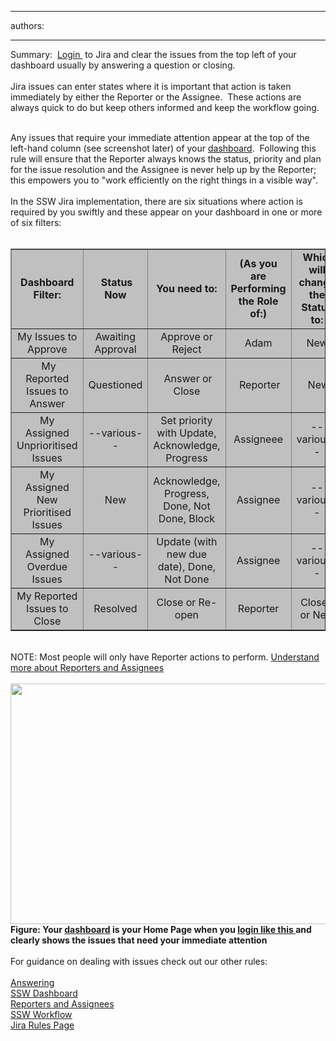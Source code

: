 

---
authors:

---




<span class='intro'> Summary&#58;&#160; <a target="_blank" class="ms-rteCustom-External" href="http&#58;//jira.ssw.com.au/secure/Dashboard.jspa" shape="rect">Login&#160;</a>&#160;to Jira and clear the issues from the top left of your dashboard usually by answering a question or closing.<br>
<br>
Jira issues can enter states where it is important that action is taken immediately by either the Reporter or the Assignee.&#160; These actions are always quick to do but keep others informed and keep the workflow going. 
 </span>


  <br>
Any issues that require your immediate attention appear at the top of the left-hand column (see screenshot later) of your <a target="_blank" class="ms-rteCustom-External" href="http&#58;//jira.ssw.com.au/secure/Dashboard.jspa" shape="rect">dashboard</a>.&#160; Following this rule will ensure that the Reporter always knows the status, priority&#160;and plan for the issue resolution and the Assignee is never help up by the Reporter; this empowers you to &quot;work efficiently on the right things in a visible way&quot;.<br>
<br>
In the SSW Jira implementation, there are six situations where action is required by you swiftly and these&#160;appear on your dashboard in one&#160;or more of&#160;six filters&#58;<br>
&#160;
<table cellspacing="0" cellpadding="0" border="1">
    <tbody>
        <tr>
            <td valign="middle" bgcolor="#c0c0c0" align="center"><strong>Dashboard Filter&#58;</strong></td>
            <td valign="middle" bgcolor="#c0c0c0" align="center"><strong>&#160;Status Now</strong></td>
            <td valign="middle" bgcolor="#c0c0c0" align="center"><strong>You need to&#58;</strong></td>
            <td valign="middle" bgcolor="#c0c0c0" align="center"><strong>(As you are Performing the Role of&#58;) </strong></td>
            <td valign="middle" bgcolor="#c0c0c0" align="center"><strong>&#160;Which will change the Status to&#58;</strong></td>
        </tr>
        <tr>
            <td valign="middle" bgcolor="#c0c0c0" align="center">My Issues to Approve</td>
            <td valign="middle" bgcolor="#c0c0c0" align="center">Awaiting Approval</td>
            <td valign="middle" bgcolor="#c0c0c0" align="center">Approve or Reject</td>
            <td valign="middle" bgcolor="#c0c0c0" align="center">Adam</td>
            <td valign="middle" bgcolor="#c0c0c0" align="center">New</td>
        </tr>
        <tr>
            <td valign="middle" bgcolor="#c0c0c0" align="center">&#160;My Reported Issues to Answer</td>
            <td valign="middle" bgcolor="#c0c0c0" align="center">Questioned</td>
            <td valign="middle" bgcolor="#c0c0c0" align="center">&#160;Answer or Close</td>
            <td valign="middle" bgcolor="#c0c0c0" align="center">&#160;Reporter</td>
            <td valign="middle" bgcolor="#c0c0c0" align="center">&#160;New</td>
        </tr>
        <tr>
            <td valign="middle" bgcolor="#c0c0c0" align="center">My Assigned Unprioritised Issues</td>
            <td valign="middle" bgcolor="#c0c0c0" align="center">--various--</td>
            <td valign="middle" bgcolor="#c0c0c0" align="center">Set priority with Update, Acknowledge, Progress</td>
            <td valign="middle" bgcolor="#c0c0c0" align="center">Assigneee</td>
            <td valign="middle" bgcolor="#c0c0c0" align="center">--various--</td>
        </tr>
        <tr>
            <td valign="middle" bgcolor="#c0c0c0" align="center">My Assigned New Prioritised Issues</td>
            <td valign="middle" bgcolor="#c0c0c0" align="center">New</td>
            <td valign="middle" bgcolor="#c0c0c0" align="center">Acknowledge, Progress, Done, Not Done, Block</td>
            <td valign="middle" bgcolor="#c0c0c0" align="center">Assignee</td>
            <td valign="middle" bgcolor="#c0c0c0" align="center">--various--</td>
        </tr>
        <tr>
            <td valign="middle" bgcolor="#c0c0c0" align="center">My Assigned Overdue Issues</td>
            <td valign="middle" bgcolor="#c0c0c0" align="center">--various--</td>
            <td valign="middle" bgcolor="#c0c0c0" align="center">Update (with new due date), Done, Not Done</td>
            <td valign="middle" bgcolor="#c0c0c0" align="center">Assignee</td>
            <td valign="middle" bgcolor="#c0c0c0" align="center">--various--</td>
        </tr>
        <tr>
            <td valign="middle" bgcolor="#c0c0c0" align="center">My Reported Issues to Close</td>
            <td valign="middle" bgcolor="#c0c0c0" align="center">Resolved</td>
            <td valign="middle" bgcolor="#c0c0c0" align="center">Close or Re-open</td>
            <td valign="middle" bgcolor="#c0c0c0" align="center">Reporter</td>
            <td valign="middle" bgcolor="#c0c0c0" align="center">Closed or New</td>
        </tr>
    </tbody>
</table>
<br>
NOTE&#58; Most people will only have Reporter actions to perform. <a href="/Management/RulesToBetterJira/Pages/ReportesAndAssignees.aspx" shape="rect">Understand more about Reporters and Assignees</a> <br>
<br>
<img width="727" height="405" src="/Management/RulesToBetterJira/PublishingImages/Urgent.png" alt="" style="width&#58;703px;height&#58;385px;" /> <strong>Figure&#58; Your <a target="_blank" class="ms-rteCustom-External" href="http&#58;//jira.ssw.com.au/secure/Dashboard.jspa" shape="rect">dashboard</a> is your Home Page when you </strong><strong><a href="/Management/RulesToBetterJira/Pages/HowdoIsignintoJira.aspx" shape="rect"><strong>login like this </strong></a></strong><strong>and clearly shows the issues that need your immediate attention <br>
</strong><br>
For guidance on dealing with issues check out&#160;our other rules&#58;<br>
<br>
<a href="/Management/RulesToBetterJira/Pages/HowdoIansweraquestioninJira.aspx" shape="rect">Answering<br>
</a><a href="/Management/RulesToBetterJira/Pages/SystemDashboard.aspx" shape="rect">SSW Dashboard</a><br>
<a href="/Management/RulesToBetterJira/Pages/ReportesAndAssignees.aspx" shape="rect">Reporters and Assignees</a><br>
<a href="/Management/RulesToBetterJira/Pages/workflow.aspx" shape="rect">SSW Workflow</a><br>
<a href="/Management/RulesToBetterJira" shape="rect">Jira Rules Page</a> 



